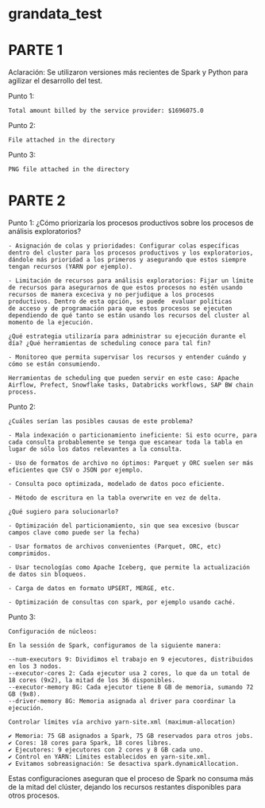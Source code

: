 # grandata_test

# PARTE 1

Aclaración: Se utilizaron versiones más recientes de Spark y Python para agilizar el desarrollo del test.

Punto 1:

    Total amount billed by the service provider: $1696075.0

Punto 2:

    File attached in the directory

Punto 3:

    PNG file attached in the directory


# PARTE 2

Punto 1:
    ¿Cómo priorizaría los procesos productivos sobre los procesos de análisis exploratorios?

    - Asignación de colas y prioridades: Configurar colas específicas dentro del cluster para los procesos productivos y los exploratorios, dándole más prioridad a los primeros y asegurando que estos siempre tengan recursos (YARN por ejemplo).

    - Limitación de recursos para análisis exploratorios: Fijar un límite de recursos para asegurarnos de que estos procesos no estén usando recursos de manera exceciva y no perjudique a los procesos productivos. Dentro de esta opción, se puede  evaluar políticas         de acceso y de programación para que estos procesos se ejecuten dependiendo de qué tanto se están usando los recursos del cluster al momento de la ejecución.

    ¿Qué estrategia utilizaría para administrar su ejecución durante el día? ¿Qué herramientas de scheduling conoce para tal fin?

    - Monitoreo que permita supervisar los recursos y entender cuándo y cómo se están consumiendo.

    Herramientas de scheduling que pueden servir en este caso: Apache Airflow, Prefect, Snowflake tasks, Databricks workflows, SAP BW chain process.

Punto 2: 

    ¿Cuáles serían las posibles causas de este problema?

    - Mala indexación o particionamiento ineficiente: Si esto ocurre, para cada consulta probablemente se tenga que escanear toda la tabla en lugar de sólo los datos relevantes a la consulta.

    - Uso de formatos de archivo no óptimos: Parquet y ORC suelen ser más eficientes que CSV o JSON por ejemplo.

    - Consulta poco optimizada, modelado de datos poco eficiente.

    - Método de escritura en la tabla overwrite en vez de delta.

    ¿Qué sugiero para solucionarlo?

    - Optimización del particionamiento, sin que sea excesivo (buscar campos clave como puede ser la fecha)

    - Usar formatos de archivos convenientes (Parquet, ORC, etc) comprimidos.

    - Usar tecnologías como Apache Iceberg, que permite la actualización de datos sin bloqueos.

    - Carga de datos en formato UPSERT, MERGE, etc.

    - Optimización de consultas con spark, por ejemplo usando caché.

Punto 3:

    Configuración de núcleos:

    En la sessión de Spark, configuramos de la siguiente manera:

    --num-executors 9: Dividimos el trabajo en 9 ejecutores, distribuidos en los 3 nodos.
    --executor-cores 2: Cada ejecutor usa 2 cores, lo que da un total de 18 cores (9x2), la mitad de los 36 disponibles.
    --executor-memory 8G: Cada ejecutor tiene 8 GB de memoria, sumando 72 GB (9x8).
    --driver-memory 8G: Memoria asignada al driver para coordinar la ejecución.

    Controlar límites vía archivo yarn-site.xml (maximum-allocation)

    ✔ Memoria: 75 GB asignados a Spark, 75 GB reservados para otros jobs.
    ✔ Cores: 18 cores para Spark, 18 cores libres.
    ✔ Ejecutores: 9 ejecutores con 2 cores y 8 GB cada uno.
    ✔ Control en YARN: Límites establecidos en yarn-site.xml.
    ✔ Evitamos sobreasignación: Se desactiva spark.dynamicAllocation.

Estas configuraciones aseguran que el proceso de Spark no consuma más de la mitad del clúster, dejando los recursos restantes disponibles para otros procesos.

    

    
